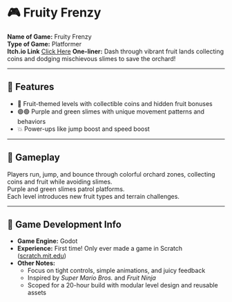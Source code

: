 # 🎮 Fruity Frenzy

**Name of Game:** Fruity Frenzy  
**Type of Game:** Platformer  
**Itch.io Link** [Click Here](https://sahilchess.itch.io/fruity-frenzy)
**One-liner:** Dash through vibrant fruit lands collecting coins and dodging mischievous slimes to save the orchard!

---

## 🌟 Features

- 🍓 Fruit-themed levels with collectible coins and hidden fruit bonuses  
- 🟣🟢 Purple and green slimes with unique movement patterns and behaviors  
- 💥 Power-ups like jump boost and speed boost

---

## 🧩 Gameplay

Players run, jump, and bounce through colorful orchard zones, collecting coins and fruit while avoiding slimes.  
Purple and green slimes patrol platforms.  
Each level introduces new fruit types and terrain challenges.  

---

## 🧰 Game Development Info

- **Game Engine:** Godot  
- **Experience:** First time! Only ever made a game in Scratch ([scratch.mit.edu](https://scratch.mit.edu))  
- **Other Notes:**  
  - Focus on tight controls, simple animations, and juicy feedback  
  - Inspired by *Super Mario Bros.* and *Fruit Ninja*  
  - Scoped for a 20-hour build with modular level design and reusable assets
